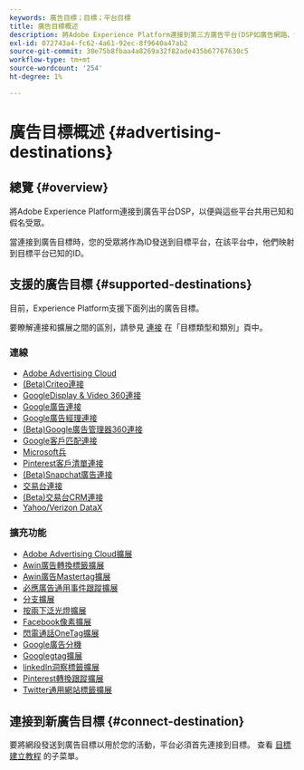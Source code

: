 ```yaml
---
keywords: 廣告目標；目標；平台目標
title: 廣告目標概述
description: 將Adobe Experience Platform連接到第三方廣告平台(DSP如廣告網路、SSP)，並與這些平台共用假名受眾。
exl-id: 072743a4-fc62-4a61-92ec-8f9640a47ab2
source-git-commit: 30e75b8fbaa4a8269a32f82ade435b67767630c5
workflow-type: tm+mt
source-wordcount: '254'
ht-degree: 1%

---
```


# 廣告目標概述 {#advertising-destinations}

## 總覽 {#overview}

將Adobe Experience Platform連接到廣告平台DSP，以便與這些平台共用已知和假名受眾。

當連接到廣告目標時，您的受眾將作為ID發送到目標平台，在該平台中，他們映射到目標平台已知的ID。

## 支援的廣告目標 {#supported-destinations}

目前，Experience Platform支援下面列出的廣告目標。

要瞭解連接和擴展之間的區別，請參見 [連接](../../destination-types.md#connections) 在「目標類型和類別」頁中。

### 連線

* [Adobe Advertising Cloud](adobe-advertising-cloud-connection.md)
* [(Beta)Criteo連接](criteo.md)
* [GoogleDisplay &amp; Video 360連接](google-dv360.md)
* [Google廣告連接](google-ads-destination.md)
* [Google廣告經理連接](google-ad-manager.md)
* [(Beta)Google廣告管理器360連接](google-ad-manager-360-connection.md)
* [Google客戶匹配連接](google-customer-match.md)
* [Microsoft兵](bing.md)
* [Pinterest客戶清單連接](pinterest.md)
* [(Beta)Snapchat廣告連接](snap-inc.md)
* [交易台連接](tradedesk.md)
* [(Beta)交易台CRM連接](tradedesk-emails.md)
* [Yahoo/Verizon DataX](datax.md)

### 擴充功能

* [Adobe Advertising Cloud擴展](adobe-advertising-cloud.md)
* [Awin廣告轉換標籤擴展](awin-conversiontag.md)
* [Awin廣告Mastertag擴展](awin-mastertag.md)
* [必應廣告通用事件跟蹤擴展](bing-ads.md)
* [分支擴展](branch.md)
* [按兩下泛光燈擴展](doubleclick-floodlight.md)
* [Facebook像素擴展](facebook-pixel.md)
* [閃電通話OneTag擴展](flashtalking.md)
* [Google廣告分機](google-ads-extension.md)
* [Googlegtag擴展](gtag-advertising.md)
* [linkedIn洞察標籤擴展](linkedin.md)
* [Pinterest轉換跟蹤擴展](pinterest-extension.md)
* [Twitter通用網站標籤擴展](twitter-uwt.md)

## 連接到新廣告目標 {#connect-destination}

要將網段發送到廣告目標以用於您的活動，平台必須首先連接到目標。 查看 [目標建立教程](../../ui/connect-destination.md) 的子菜單。
